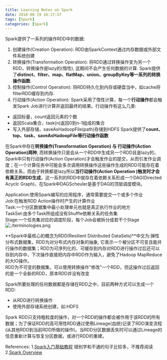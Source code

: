 ```yaml
---
title: Learning Notes on Spark
date: 2018-08-19 16:17:57
tags: [Spark]
categories: [Spark]
---
```


Spark提供了一系列的操作RDD中的数据:  
1. 创建操作(Creation Operation): RDD由SparkContext通过内存数据或外部文件系统创建  
2. 转换操作(Transformation Operation): 将RDD通过转换操作变为另一个RDD，转换操作是lazy的(惰性), 这期间不会产生任何数据的计算. Spark提供了**distinct、filter、map、flatMap、union、groupByKey等一系列的转换操作函数**. 
3. 控制操作(Control Operation): 将RDD持久化到内存或硬盘当中，如cache将filterRDD缓存到内存. 
4. 行动操作(Action Operation): Spark采用了惰性计算，每一个**行动操作**都会触发Spark Job进行计算并返回最终的结果。行动操作有这么几类:
 + 返回标量，count返回元素的个数
 + 返回Scala集合，task(n)返回0到n-1组成的集合
 + 写入外部存储，saveAsHadoopFile(path)存储到HDFS
Spark提供了**count、top、task、saveAsHadoopFile等行动操作函数**

在Spark中存在**转换操作(Transformation Operation) 与 行动操作(Action Operation)两种**, 而转换操作只是会从一个RDD中生成另一个RDD且是lazy的，Spark中只有行动操作(Action Operation)才会触发作业的提交，从而引发作业调度；在一个计算任务中可能会多次调用转换操作这些操作生成的RDD可能存在着依赖关系，而由于转换都是lazy所以**当行动操作(Action Operation )触发时才会有真正的RDD生成**，这一系列的RDD中就存在着依赖关系形成一个DAG(Directed Acyclc Graph)，在Spark中DAGScheuler是基于DAG的顶层调度模块。  

Application:使用Spark编写的应用程序，通常需要提交一个或多个作业  
Job:在触发RDD Action操作时产生的计算作业  
Task:一个分区数据集中最小处理单元也就是真正执行作业的地方  
TaskSet:由多个Task所组成没有Shuffle依赖关系的任务集  
Stage:一个任务集对应的调度阶段，每个Job会被拆分成若干个Stage  
![./terminologies.png](./terminologies.png)

**Spark中最核心的概念为RDD(Resilient Distributed DataSets)**中文为:弹性分布式数据集，RDD为对分布式内存对象的抽象, 它表示一个被分区不可变且能并行操作的数据集；RDD为可序列化的、可缓存到内存对RDD进行操作过后还可以存到内存中，下次操作直接把内存中RDD作为输入，避免了Hadoop MapReduce的大IO操作。  
RDD为不可变的数据集，可以使用转换操作"修改"一个RDD，但这操作过后返回的是一个全新的RDD，原本RDD并没有改变  

Spark所要处理的任何数据都是存储在RDD之中，目前两种方式可以生成一个RDD:
 + 从RDD进行转换操作
 + 使用外部存储系统创建，如:HDFS

Spark RDD只支持粗粒度的操作，对一个RDD的操作都会被作用于该RDD的所有数据；为了保证RDD的高可用性RDD通过使用Lineage(血统)记录了RDD演变流程(从其他RDD到当前RDD所做的操作)。当RDD分区数据丢失时可以通过Lineage的信息重新计算与恢复分区数据，或进行RDD的重建。  


References:
1.[Spark入门基础教程](https://blog.csdn.net/lbyyy/article/details/53334019) 错别字和不通的句子比较多，不推荐阅读
2.[Spark Overview](http://spark.apache.org/docs/latest/)
